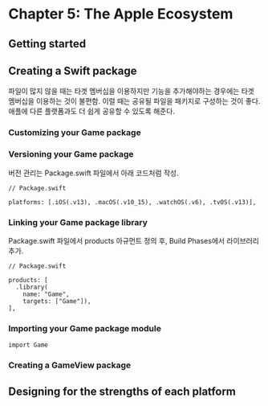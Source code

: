 # Chapter 5: The Apple Ecosystem

## Getting started

## Creating a Swift package
파일이 많지 않을 때는 타겟 멤버십을 이용하지만 기능을 추가해야하는 경우에는 타겟 멤버십을 이용하는 것이 불편함.
이럴 때는 공유될 파일을 패키지로 구성하는 것이 좋다. 애플에 다른 플랫폼과도 더 쉽게 공유할 수 있도록 해준다.

### Customizing your Game package

### Versioning your Game package
버전 관리는 Package.swift 파일에서 아래 코드처럼 작성.

~~~
// Package.swift 

platforms: [.iOS(.v13), .macOS(.v10_15), .watchOS(.v6), .tvOS(.v13)],
~~~

### Linking your Game package library
Package.swift 파일에서 products 아규먼트 정의 후, Build Phases에서 라이브러리 추가.

~~~
// Package.swift 

products: [
  .library(
    name: "Game",
    targets: ["Game"]),
],
~~~

### Importing your Game package module
`import Game`

### Creating a GameView package

## Designing for the strengths of each platform
